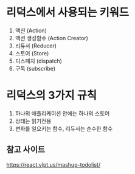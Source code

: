 # 리덕스에서 사용되는 키워드

1. 액션 (Action)
2. 액션 생성함수 (Action Creator)
3. 리듀서 (Reducer)
4. 스토어 (Store)
5. 디스패치 (dispatch)
6. 구독 (subscribe)

# 리덕스의 3가지 규칙

1. 하나의 애플리케이션 안에는 하나의 스토어
2. 상태는 읽기전용
3. 변화를 일으키는 함수, 리듀서는 순수한 함수

## 참고 사이트

https://react.vlpt.us/mashup-todolist/
